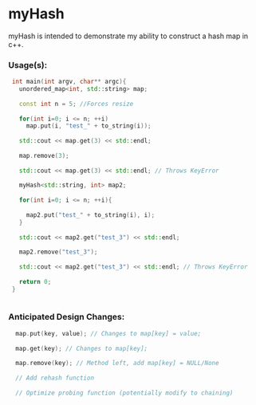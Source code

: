 # myHash

myHash is intended to demonstrate my ability to construct a hash map in c++. 


### Usage(s): 
```cpp
 int main(int argv, char** argc){ 
   unordered_map<int, std::string> map;
   
   const int n = 5; //Forces resize 
    
   for(int i=0; i <= n; ++i) 
     map.put(i, "test_" + to_string(i)); 
    
   std::cout << map.get(3) << std::endl; 
   
   map.remove(3); 
   
   std::cout << map.get(3) << std::endl; // Throws KeyError
   
   myHash<std::string, int> map2; 
   
   for(int i=0; i <= n; ++i){
     
     map2.put("test_" + to_string(i), i); 
   } 
   
   std::cout << map2.get("test_3") << std::endl; 
   
   map2.remove("test_3"); 
   
   std::cout << map2.get("test_3") << std::endl; // Throws KeyError
    
   return 0; 
 } 
 
```

### Anticipated Design Changes:

```cpp
  map.put(key, value); // Changes to map[key] = value; 
  
  map.get(key); // Changes to map[key]; 
  
  map.remove(key); // Method left, add map[key] = NULL/None 
  
  // Add rehash function
  
  // Optimize probing function (potentially modify to chaining) 

```
